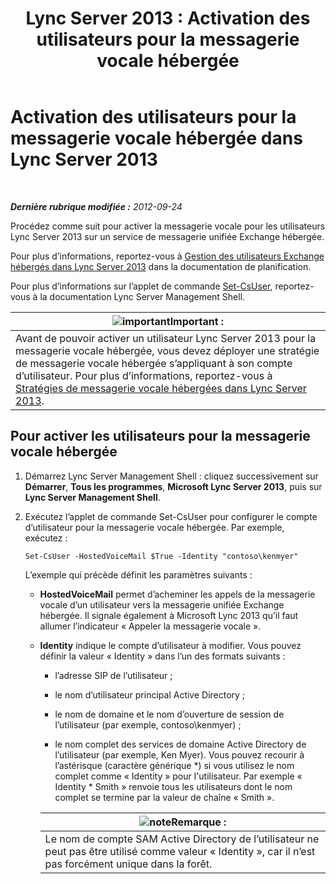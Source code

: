 ﻿---
title: 'Lync Server 2013 : Activation des utilisateurs pour la messagerie vocale hébergée'
TOCTitle: Activation des utilisateurs pour la messagerie vocale hébergée
ms:assetid: fa559f8f-ef99-43a1-b580-9e998b95efb8
ms:mtpsurl: https://technet.microsoft.com/fr-fr/library/Gg413062(v=OCS.15)
ms:contentKeyID: 49299406
ms.date: 05/20/2016
mtps_version: v=OCS.15
ms.translationtype: HT
---

# Activation des utilisateurs pour la messagerie vocale hébergée dans Lync Server 2013

 

_**Dernière rubrique modifiée :** 2012-09-24_

Procédez comme suit pour activer la messagerie vocale pour les utilisateurs Lync Server 2013 sur un service de messagerie unifiée Exchange hébergée.

Pour plus d’informations, reportez-vous à [Gestion des utilisateurs Exchange hébergés dans Lync Server 2013](lync-server-2013-hosted-exchange-user-management.md) dans la documentation de planification.

Pour plus d’informations sur l’applet de commande [Set-CsUser](https://docs.microsoft.com/en-us/powershell/module/skype/Set-CsUser), reportez-vous à la documentation Lync Server Management Shell.

<table>
<thead>
<tr class="header">
<th><img src="images/Gg425917.important(OCS.15).gif" title="important" alt="important" />Important :</th>
</tr>
</thead>
<tbody>
<tr class="odd">
<td>Avant de pouvoir activer un utilisateur Lync Server 2013 pour la messagerie vocale hébergée, vous devez déployer une stratégie de messagerie vocale hébergée s’appliquant à son compte d’utilisateur. Pour plus d’informations, reportez-vous à <a href="lync-server-2013-hosted-voice-mail-policies.md">Stratégies de messagerie vocale hébergées dans Lync Server 2013</a>.</td>
</tr>
</tbody>
</table>


## Pour activer les utilisateurs pour la messagerie vocale hébergée

1.  Démarrez Lync Server Management Shell : cliquez successivement sur **Démarrer**, **Tous les programmes**, **Microsoft Lync Server 2013**, puis sur **Lync Server Management Shell**.

2.  Exécutez l’applet de commande Set-CsUser pour configurer le compte d’utilisateur pour la messagerie vocale hébergée. Par exemple, exécutez :
    
        Set-CsUser -HostedVoiceMail $True -Identity "contoso\kenmyer"
    
    L’exemple qui précède définit les paramètres suivants :
    
      - **HostedVoiceMail** permet d’acheminer les appels de la messagerie vocale d’un utilisateur vers la messagerie unifiée Exchange hébergée. Il signale également à Microsoft Lync 2013 qu’il faut allumer l’indicateur « Appeler la messagerie vocale ».
    
      - **Identity** indique le compte d’utilisateur à modifier. Vous pouvez définir la valeur « Identity » dans l’un des formats suivants :
        
          - l’adresse SIP de l’utilisateur ;
        
          - le nom d’utilisateur principal Active Directory ;
        
          - le nom de domaine et le nom d’ouverture de session de l’utilisateur (par exemple, contoso\\kenmyer) ;
        
          - le nom complet des services de domaine Active Directory de l’utilisateur (par exemple, Ken Myer). Vous pouvez recourir à l’astérisque (caractère générique \*) si vous utilisez le nom complet comme « Identity » pour l'utilisateur. Par exemple « Identity \* Smith » renvoie tous les utilisateurs dont le nom complet se termine par la valeur de chaîne « Smith ».
        
        <table>
        <thead>
        <tr class="header">
        <th><img src="images/Gg398920.note(OCS.15).gif" title="note" alt="note" />Remarque :</th>
        </tr>
        </thead>
        <tbody>
        <tr class="odd">
        <td>Le nom de compte SAM Active Directory de l’utilisateur ne peut pas être utilisé comme valeur « Identity », car il n’est pas forcément unique dans la forêt.</td>
        </tr>
        </tbody>
        </table>

